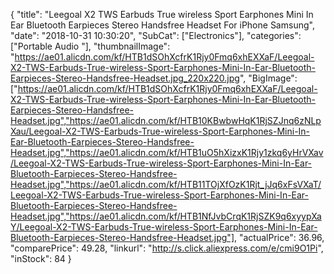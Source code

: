 {
	"title": "Leegoal X2 TWS Earbuds True wireless Sport Earphones Mini In Ear Bluetooth Earpieces Stereo Handsfree Headset For iPhone Samsung",
	"date": "2018-10-31 10:30:20",
	"SubCat": ["Electronics"],
	"categories": ["Portable Audio "],
	"thumbnailImage": "https://ae01.alicdn.com/kf/HTB1dSOhXcfrK1Rjy0Fmq6xhEXXaF/Leegoal-X2-TWS-Earbuds-True-wireless-Sport-Earphones-Mini-In-Ear-Bluetooth-Earpieces-Stereo-Handsfree-Headset.jpg_220x220.jpg",
	"BigImage": ["https://ae01.alicdn.com/kf/HTB1dSOhXcfrK1Rjy0Fmq6xhEXXaF/Leegoal-X2-TWS-Earbuds-True-wireless-Sport-Earphones-Mini-In-Ear-Bluetooth-Earpieces-Stereo-Handsfree-Headset.jpg","https://ae01.alicdn.com/kf/HTB10KBwbwHqK1RjSZJnq6zNLpXau/Leegoal-X2-TWS-Earbuds-True-wireless-Sport-Earphones-Mini-In-Ear-Bluetooth-Earpieces-Stereo-Handsfree-Headset.jpg","https://ae01.alicdn.com/kf/HTB1uO5hXizxK1Rjy1zkq6yHrVXav/Leegoal-X2-TWS-Earbuds-True-wireless-Sport-Earphones-Mini-In-Ear-Bluetooth-Earpieces-Stereo-Handsfree-Headset.jpg","https://ae01.alicdn.com/kf/HTB11TOjXfOzK1Rjt_jJq6xFsVXaT/Leegoal-X2-TWS-Earbuds-True-wireless-Sport-Earphones-Mini-In-Ear-Bluetooth-Earpieces-Stereo-Handsfree-Headset.jpg","https://ae01.alicdn.com/kf/HTB1NfJvbCrqK1RjSZK9q6xyypXaY/Leegoal-X2-TWS-Earbuds-True-wireless-Sport-Earphones-Mini-In-Ear-Bluetooth-Earpieces-Stereo-Handsfree-Headset.jpg"],
	"actualPrice": 36.96,
	"comparePrice": 49.28,
	"linkurl": "http://s.click.aliexpress.com/e/cmi9O1Pi",
	"inStock": 84
}
